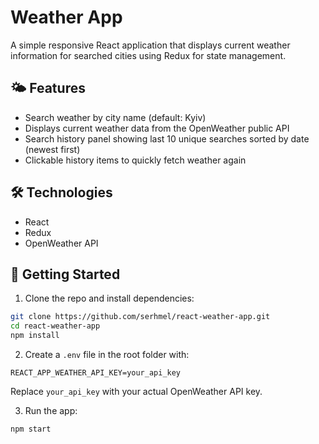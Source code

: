 # Weather App

A simple responsive React application that displays current weather information for searched cities using Redux for state management.

## 🌤 Features

- Search weather by city name (default: Kyiv)
- Displays current weather data from the OpenWeather public API
- Search history panel showing last 10 unique searches sorted by date (newest first)
- Clickable history items to quickly fetch weather again

## 🛠 Technologies

- React
- Redux
- OpenWeather API

## 🚀 Getting Started

1. Clone the repo and install dependencies:

```bash
git clone https://github.com/serhmel/react-weather-app.git
cd react-weather-app
npm install
```

2. Create a `.env` file in the root folder with:

`REACT_APP_WEATHER_API_KEY=your_api_key`

Replace `your_api_key` with your actual OpenWeather API key.

3. Run the app:

```bash
npm start
```
